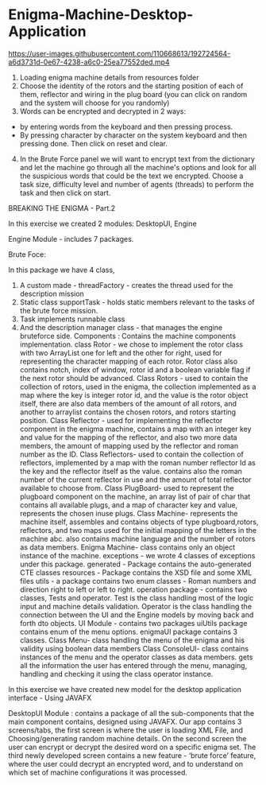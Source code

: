 # Enigma-Machine-Desktop-Application

https://user-images.githubusercontent.com/110668613/192724564-a6d3731d-0e67-4238-a6c0-25ea77552ded.mp4

1. Loading enigma machine details from resources folder
2. Choose the identity of the rotors and the starting position of each of them, reflector and wiring in the plug board (you can click on random and the system will choose for you randomly)
3. Words can be encrypted and decrypted in 2 ways:
- by entering words from the keyboard and then pressing process.
- By pressing character by character on the system keyboard and then pressing done.
Then click on reset and clear.
4. In the Brute Force panel we will want to encrypt text from the dictionary and let the machine go through all the machine's options and look for all the suspicious words that could be the text we encrypted.
  Choose a task size, difficulty level and number of agents (threads) to perform the task and then click on start.


BREAKING THE ENIGMA - Part.2

In this exercise we created 2 modules: DesktopUI, Engine

Engine Module - includes 7 packages.

Brute Foce:

In this package we have 4 class, 
1.	A custom made - threadFactory - creates the thread used for the description mission
2.	Static class supportTask - holds static members relevant to the tasks of the brute force mission.
3.	Task implements runnable class
4.	And the description manager class - that manages the engine bruteforce side.
Components : Contains the machine components implementation.
class Rotor - we chose to implement the rotor class with two ArrayList<Character> one for left and the other for right, used for representing the character mapping of each rotor. Rotor class also contains notch, index of window, rotor id and a boolean variable flag if the next rotor should be advanced.
Class Rotors - used to contain the collection of rotors, used in the enigma, the collection implemented as a map where the key is integer rotor id, and the value is the rotor object itself, there are also data members of the amount of all rotors, and another to arraylist contains the chosen rotors, and rotors starting position.
Class Reflector - used for implementing the reflector component in the enigma machine, contains a map with an integer key and value for the mapping of the reflector, and also two more data members, the amount of mapping used by the reflector and roman number as the ID.
Class Reflectors- used to contain the collection of reflectors, implemented by a map with the roman number reflector Id as the key and the reflector itself as the value. contains also the roman number of the current reflector in use and the amount of total reflector available to choose from.
Class PlugBoard- used to represent the plugboard component on the machine, an array list of pair of char that contains all available plugs, and a map of character key and value, represents the chosen inuse plugs.
Class Machine- represents the machine itself, assembles and contains objects of type plugboard,rotors, reflectors, and two maps used for the initial mapping of the letters in the machine abc. also contains machine language and the number of rotors as data members.
Enigma Machine- class contains only an object instance of the machine.
exceptions - we wrote 4 classes of exceptions under this package.
generated - Package contains the auto-generated CTE classes
resources - Package contains the XSD file and some XML files
utils - a package contains two enum classes - Roman numbers and direction right to left or left to right.
operation package - contains two classes, Tests and operator. Test is the class handling most of the logic input and machine details validation. Operator is the class handling the connection between the UI and the Engine models by moving back and forth dto objects.
UI Module - contains two packages
uiUtils package contains enum of the menu options.
enigmaUI package contains 3 classes.
Class Menu- class handling the menu of the enigma and his validity using boolean data members
Class ConsoleUI- class contains instances of the menu and the operator classes as data members. gets all the information the user has entered through the menu, managing, handling and checking it using the class operator instance.

In this exercise we have created new model for the desktop application interface - Using JAVAFX 
 
DesktopUI Module : contains a package of all the sub-components that the main component contains, designed using JAVAFX.
Our app contains 3 screens/tabs, the first screen is where the user is loading XML File, and Choosing/generating random machine details.
On the second screen the user can encrypt or decrypt the desired word on a specific enigma set.
The third newly developed screen contains a new feature - ‘brute force’ feature, where the user could decrypt an encrypted word, and to understand on which set of machine configurations it was processed.
